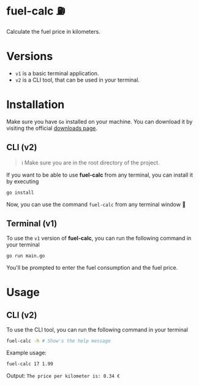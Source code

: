 # fuel-calc :fuelpump:

Calculate the fuel price in kilometers.

# Versions

- `v1` is a basic terminal application.
- `v2` is a CLI tool, that can be used in your terminal.

# Installation

Make sure you have `Go` installed on your machine.
You can download it by visiting the official [downloads page](https://golang.org/dl/).

## CLI (v2)

> :information_source: Make sure you are in the root directory of the project.

If you want to be able to use **fuel-calc** from any terminal, you can install it by executing

```sh
go install
```

Now, you can use the command `fuel-calc` from any terminal window :rocket:

## Terminal (v1)

To use the `v1` version of **fuel-calc**, you can run the following command in your terminal

```sh
go run main.go
```

You'll be prompted to enter the fuel consumption and the fuel price.

# Usage

## CLI (v2)

To use the CLI tool, you can run the following command in your terminal

```sh
fuel-calc -h # Show's the help message
```

Example usage:

```sh
fuel-calc 17 1.99
```

Output: `The price per kilometer is: 0.34 €`